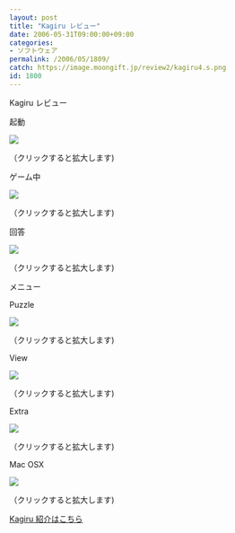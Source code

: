 ```yaml
---
layout: post
title: "Kagiru レビュー"
date: 2006-05-31T09:00:00+09:00
categories:
- ソフトウェア
permalink: /2006/05/1809/
catch: https://image.moongift.jp/review2/kagiru4.s.png
id: 1800
---
```

Kagiru レビュー  
<!--more-->

起動

  

[![](https://image.moongift.jp/review2/kagiru1.s.png)](https://image.moongift.jp/review2/kagiru1.png)  
  
（クリックすると拡大します)

  

ゲーム中

  

[![](https://image.moongift.jp/review2/kagiru2.s.png)](https://image.moongift.jp/review2/kagiru2.png)  
  
（クリックすると拡大します)

  

回答

  

[![](https://image.moongift.jp/review2/kagiru3.s.png)](https://image.moongift.jp/review2/kagiru3.png)  
  
（クリックすると拡大します)

  

メニュー

  

Puzzle

  

[![](https://image.moongift.jp/review2/kagiru4.s.png)](https://image.moongift.jp/review2/kagiru4.png)  
  
（クリックすると拡大します)

  

View

  

[![](https://image.moongift.jp/review2/kagiru5.s.png)](https://image.moongift.jp/review2/kagiru5.png)  
  
（クリックすると拡大します)

  

Extra

  

[![](https://image.moongift.jp/review2/kagiru6.s.png)](https://image.moongift.jp/review2/kagiru6.png)  
  
（クリックすると拡大します)

  

Mac OSX

  

[![](https://image.moongift.jp/review2/kagiru7.s.png)](https://image.moongift.jp/review2/kagiru7.png)  
  
（クリックすると拡大します)

  

[Kagiru 紹介はこちら](http://oss.moongift.jp/intro/i-1802.html)

